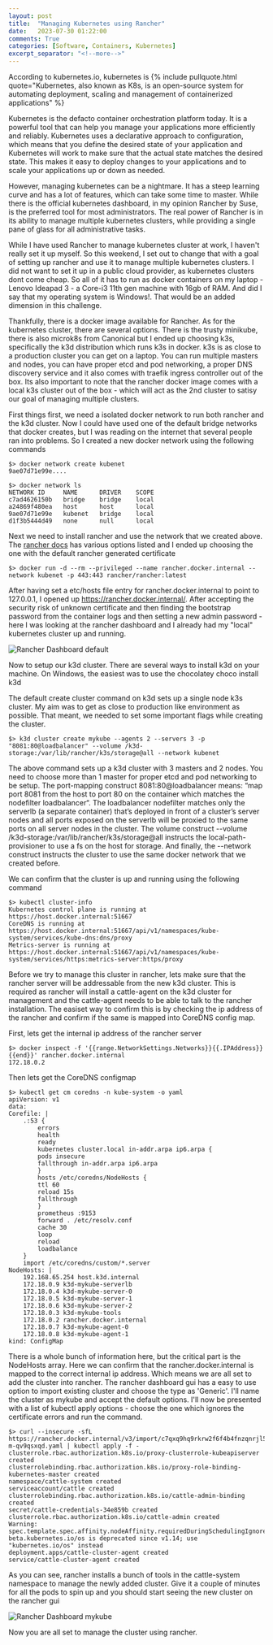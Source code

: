 ```yaml
---
layout: post
title:  "Managing Kubernetes using Rancher"
date:   2023-07-30 01:22:00
comments: True
categories: [Software, Containers, Kubernetes]
excerpt_separator: "<!--more-->"
---
```


According to kubernetes.io, kubernetes is {% include pullquote.html quote="Kubernetes, also known as K8s, is an open-source system for automating deployment, scaling and management of containerized applications" %}

Kubernetes is the defacto container orchestration platform today. It is a powerful tool that can help you manage your applications more efficiently and reliably. Kubernetes uses a declarative approach to configuration, which means that you define the desired state of your application and Kubernetes will work to make sure that the actual state matches the desired state. This makes it easy to deploy changes to your applications and to scale your applications up or down as needed. 

However, managing kubernetes can be a nightmare. It has a steep learning curve and has a lot of features, which can take some time to master. While there is the official kubernetes dashboard, in my opinion Rancher by Suse, is the preferred tool for most administrators. The real power of Rancher is in its ability to manage multiple kubernetes clusters, while providing a single pane of glass for all administrative tasks. 

<!--more-->

While I have used Rancher to manage kubernetes cluster at work, I haven't really set it up myself. So this weekend, I set out to change that with a goal of setting up rancher and use it to manage multiple kubernetes clusters. I did not want to set it up in a public cloud provider, as kubernetes clusters dont come cheap. So all of it has to run as docker containers on my laptop - Lenovo Ideapad 3 - a Core-i3 11th gen machine with 16gb of RAM. And did I say that my operating system is Windows!. That would be an added dimension in this challenge.

Thankfully, there is a docker image available for Rancher. As for the kubernetes cluster, there are several options. There is the trusty minikube, there is also microk8s from Canonical but I ended up choosing k3s, specifically the k3d distribution which runs k3s in docker. k3s is as close to a production cluster you can get on a laptop. You can run multiple masters and nodes, you can have proper etcd and pod networking, a proper DNS discovery service and it also comes with traefik ingress controller out of the box. Its also important to note that the rancher docker image comes with a local k3s cluster out of the box - which will act as the 2nd cluster to satisy our goal of managing multiple clusters.

First things first, we need a isolated docker network to run both rancher and the k3d cluster. Now I could have used one of the default bridge networks that docker creates, but I was reading on the internet that several people ran into problems. So I created a new docker network using the following commands

    $> docker network create kubenet
    9ae07d71e99e....

    $> docker network ls
    NETWORK ID     NAME      DRIVER    SCOPE
    c7ad4626150b   bridge    bridge    local
    a24869f480ea   host      host      local
    9ae07d71e99e   kubenet   bridge    local
    d1f3b5444d49   none      null      local

Next we need to install rancher and use the network that we created above. The [rancher docs](https://ranchermanager.docs.rancher.com/v2.5/pages-for-subheaders/rancher-on-a-single-node-with-docker) has various options listed and I ended up choosing the one with the default rancher generated certificate

    $> docker run -d --rm --privileged --name rancher.docker.internal --network kubenet -p 443:443 rancher/rancher:latest

After having set a etc/hosts file entry for rancher.docker.internal to point to 127.0.0.1, I opened up https://rancher.docker.internal/. After accepting the security risk of unknown certificate and then finding the bootstrap password from the container logs and then setting a new admin password - here I was looking at the rancher dashboard and I already had my "local" kubernetes cluster up and running. 

![Rancher Dashboard default](/images/rancher_1.jpg "Rancher Dashboard with the default local cluster")

Now to setup our k3d cluster. There are several ways to install k3d on your machine. On Windows, the easiest was to use the chocolatey choco install k3d

The default create cluster command on k3d sets up a single node k3s cluster. My aim was to get as close to production like environment as possible. That meant, we needed to set some important flags while creating the cluster. 

    $> k3d cluster create mykube --agents 2 --servers 3 -p "8081:80@loadbalancer" --volume /k3d-storage:/var/lib/rancher/k3s/storage@all --network kubenet

The above command sets up a k3d cluster with 3 masters and 2 nodes. You need to choose more than 1 master for proper etcd and pod networking to be setup. The port-mapping construct 8081:80@loadbalancer means: “map port 8081 from the host to port 80 on the container which matches the nodefilter loadbalancer“. The loadbalancer nodefilter matches only the serverlb (a separate container) that’s deployed in front of a cluster’s server nodes and all ports exposed on the serverlb will be proxied to the same ports on all server nodes in the cluster. The volume construct --volume /k3d-storage:/var/lib/rancher/k3s/storage@all instructs the local-path-provisioner to use a fs on the host for storage. And finally, the --network construct instructs the cluster to use the same docker network that we created before. 

We can confirm that the cluster is up and running using the following command

    $> kubectl cluster-info
    Kubernetes control plane is running at https://host.docker.internal:51667
    CoreDNS is running at https://host.docker.internal:51667/api/v1/namespaces/kube-system/services/kube-dns:dns/proxy
    Metrics-server is running at https://host.docker.internal:51667/api/v1/namespaces/kube-system/services/https:metrics-server:https/proxy

Before we try to manage this cluster in rancher, lets make sure that the rancher server will be addressable from the new k3d cluster. This is required as rancher will install a cattle-agent on the k3d cluster for management and the cattle-agent needs to be able to talk to the rancher installation. The easiset way to confirm this is by checking the ip address of the rancher and confirm if the same is mapped into CoreDNS config map.

First, lets get the internal ip address of the rancher server

    $> docker inspect -f '{{range.NetworkSettings.Networks}}{{.IPAddress}}{{end}}' rancher.docker.internal
    172.18.0.2

Then lets get the CoreDNS configmap

    $> kubectl get cm coredns -n kube-system -o yaml
    apiVersion: v1
    data:
    Corefile: |
        .:53 {
            errors
            health
            ready
            kubernetes cluster.local in-addr.arpa ip6.arpa {
            pods insecure
            fallthrough in-addr.arpa ip6.arpa
            }
            hosts /etc/coredns/NodeHosts {
            ttl 60
            reload 15s
            fallthrough
            }
            prometheus :9153
            forward . /etc/resolv.conf
            cache 30
            loop
            reload
            loadbalance
        }
        import /etc/coredns/custom/*.server
    NodeHosts: |
        192.168.65.254 host.k3d.internal
        172.18.0.9 k3d-mykube-serverlb
        172.18.0.4 k3d-mykube-server-0
        172.18.0.5 k3d-mykube-server-1
        172.18.0.6 k3d-mykube-server-2
        172.18.0.3 k3d-mykube-tools
        172.18.0.2 rancher.docker.internal
        172.18.0.7 k3d-mykube-agent-0
        172.18.0.8 k3d-mykube-agent-1
    kind: ConfigMap

There is a whole bunch of information here, but the critical part is the NodeHosts array. Here we can confirm that the rancher.docker.internal is mapped to the correct internal ip address. Which means we are all set to add the cluster into rancher. The rancher dashboard gui has a easy to use option to import existing cluster and choose the type as 'Generic'. I'll name the cluster as mykube and accept the default options. I'll now be presented with a list of kubectl apply options - choose the one which ignores the certificate errors and run the command. 

    $> curl --insecure -sfL https://rancher.docker.internal/v3/import/c7qxq9hq9rkrw2f6f4b4fnzqnrjl5t6tg5f7xq8xxfq6dphhrp9w5g_c-m-qv9qsxqd.yaml | kubectl apply -f -
    clusterrole.rbac.authorization.k8s.io/proxy-clusterrole-kubeapiserver created
    clusterrolebinding.rbac.authorization.k8s.io/proxy-role-binding-kubernetes-master created
    namespace/cattle-system created
    serviceaccount/cattle created
    clusterrolebinding.rbac.authorization.k8s.io/cattle-admin-binding created
    secret/cattle-credentials-34e859b created
    clusterrole.rbac.authorization.k8s.io/cattle-admin created
    Warning: spec.template.spec.affinity.nodeAffinity.requiredDuringSchedulingIgnoredDuringExecution.nodeSelectorTerms[0].matchExpressions[0].key: beta.kubernetes.io/os is deprecated since v1.14; use "kubernetes.io/os" instead
    deployment.apps/cattle-cluster-agent created
    service/cattle-cluster-agent created

As you can see, rancher installs a bunch of tools in the cattle-system namespace to manage the newly added cluster. Give it a couple of minutes for all the pods to spin up and you should start seeing the new cluster on the rancher gui

![Rancher Dashboard mykube](/images/rancher_2.jpg "Rancher Dashboard now shows the imported cluster")

Now you are all set to manage the cluster using rancher. 